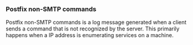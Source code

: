 ### Postfix non-SMTP commands

Postfix non-SMTP commands is a log message generated when a client sends a command that is not recognized by the server. This primarily happens when a IP address is enumerating services on a machine.